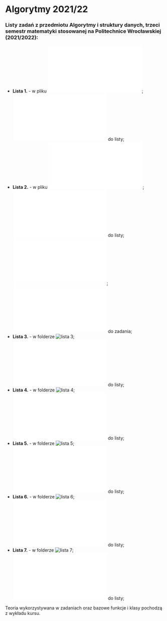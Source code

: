 # Algorytmy 2021/22
### Listy zadań z przedmiotu Algorytmy i struktury danych, trzeci semestr matematyki stosowanej na&nbsp;Politechnice Wrocławskiej (2021/2022):
* **Lista 1.** - w pliku ![lista1.py](lista1.py); ![raport](raporty/Lista1.pdf) do listy;
* **Lista 2.** - w pliku ![lista2.py](lista2.py); ![raport](raporty/Lista2.pdf) do listy; ![zadanie dodatkowe](lista2(dodatkowe).py); ![raport](raporty/Lista2(dodatkowe).pdf) do zadania;
* **Lista 3.** - w folderze ![lista 3](lista3); ![raport](raporty/Lista3.pdf) do listy;
* **Lista 4.** - w folderze ![lista 4](lista4); ![raport](raporty/Lista4.pdf) do listy;
* **Lista 5.** - w folderze ![lista 5](lista5); ![raport](raporty/Lista5.pdf) do listy;
* **Lista 6.** - w folderze ![lista 6](lista6); ![raport](raporty/Lista6.pdf) do listy;
* **Lista 7.** - w folderze ![lista 7](lista7); ![raport](raporty/Lista7.pdf) do listy;

Teoria wykorzystywana w zadaniach oraz bazowe funkcje i klasy pochodzą z wykładu kursu.
